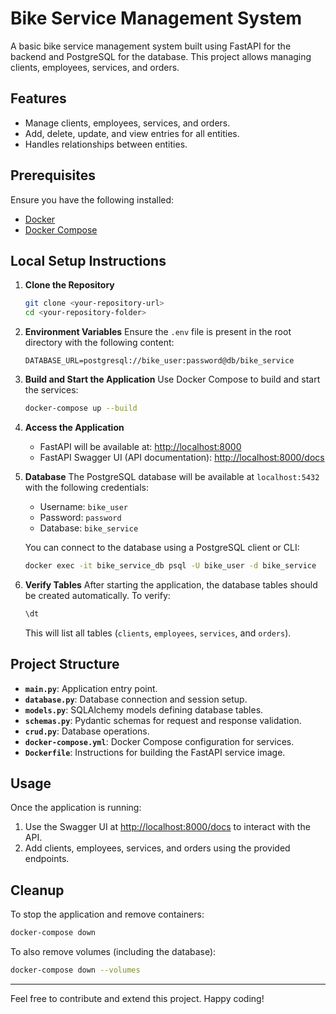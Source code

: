 # Bike Service Management System

A basic bike service management system built using FastAPI for the backend and PostgreSQL for the database. This project allows managing clients, employees, services, and orders.

## Features
- Manage clients, employees, services, and orders.
- Add, delete, update, and view entries for all entities.
- Handles relationships between entities.

## Prerequisites
Ensure you have the following installed:
- [Docker](https://www.docker.com/)
- [Docker Compose](https://docs.docker.com/compose/)

## Local Setup Instructions

1. **Clone the Repository**
   ```bash
   git clone <your-repository-url>
   cd <your-repository-folder>
   ```

2. **Environment Variables**
   Ensure the `.env` file is present in the root directory with the following content:
   ```env
   DATABASE_URL=postgresql://bike_user:password@db/bike_service
   ```

3. **Build and Start the Application**
   Use Docker Compose to build and start the services:
   ```bash
   docker-compose up --build
   ```

4. **Access the Application**
   - FastAPI will be available at: [http://localhost:8000](http://localhost:8000)
   - FastAPI Swagger UI (API documentation): [http://localhost:8000/docs](http://localhost:8000/docs)

5. **Database**
   The PostgreSQL database will be available at `localhost:5432` with the following credentials:
   - Username: `bike_user`
   - Password: `password`
   - Database: `bike_service`

   You can connect to the database using a PostgreSQL client or CLI:
   ```bash
   docker exec -it bike_service_db psql -U bike_user -d bike_service
   ```

6. **Verify Tables**
   After starting the application, the database tables should be created automatically. To verify:
   ```sql
   \dt
   ```
   This will list all tables (`clients`, `employees`, `services`, and `orders`).

## Project Structure
- **`main.py`**: Application entry point.
- **`database.py`**: Database connection and session setup.
- **`models.py`**: SQLAlchemy models defining database tables.
- **`schemas.py`**: Pydantic schemas for request and response validation.
- **`crud.py`**: Database operations.
- **`docker-compose.yml`**: Docker Compose configuration for services.
- **`Dockerfile`**: Instructions for building the FastAPI service image.

## Usage
Once the application is running:
1. Use the Swagger UI at [http://localhost:8000/docs](http://localhost:8000/docs) to interact with the API.
2. Add clients, employees, services, and orders using the provided endpoints.

## Cleanup
To stop the application and remove containers:
```bash
docker-compose down
```

To also remove volumes (including the database):
```bash
docker-compose down --volumes
```

---

Feel free to contribute and extend this project. Happy coding!


